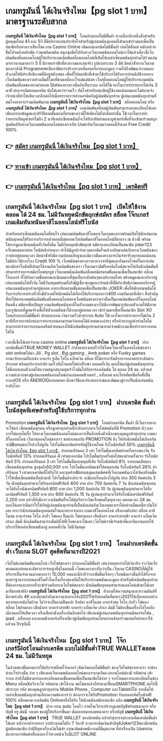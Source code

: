 # เกมทรูมันนี่ ได้เงินจริงไหม【pg slot 1 บาท】  มาตรฐานระดับสากล

**เกมทรูมันนี่ ได้เงินจริงไหม【pg slot 1 บาท】** โอนฝากแบบไม่มีขั้นต่ำ  ทางเลือกอีกหนึ่งสิ่งสำหรับผู้คนยุคใหม่ 4จี และ 5จี ที่มีบริการแสนประทับใจสำหรับผู้เล่นพนันทุกคนที่เข้ามาเข้าร่วมมาเพื่อเป็นสมาชิกกับทางเราเสี่ยงโชค เกม Casino Online เติมถอนเครดิตไม่มีขั้นต่ำ เล่นได้ตั้งแต่ หลักหน่วยขึ้นไปจนถึงหลักพัน ร่วมเพลิดเพลิน สนุกสุดขีดไปกับทางเว็บเกมพนันออนไลน์เราได้แล้วเดี๋ยวนี้เว็บเดิมพันสล็อตออนไลน์ผู้ให้บริการเกมเดิมพันสล็อตออนไลน์ที่เปิดให้เหล่าเซียนพนันทุกท่านได้ร่วมเล่นมายาวนานมากกว่า 5 ปี มีภาพกราฟิกที่สวยงามและสมจริง รูปแบบระบบ 3 มิติ
มิหนำซ้ำทางเว็บเกมของเรายังมี Programmerมืออาชีพการสร้างระบบที่คอยบริการและดูแล  รวมไปถึงพัฒนาระบบและตัวเกมให้มีประสิทธิภาพที่ดีอยู่สม่ำเสมอ เพื่อที่ให้สมาชิกที่เข้ามาใช้บริการได้รับการปรนนิบัติจากทางเว็บเดิมพันของเราอย่างเต็มที่โดยที่ขาดเหลืออะไรแม้แต่น้อย เว็บสล็อตออนไลน์ผู้ให้บริการเกมพนันเดิมพันสล็อตของทางค่ายเกม Slotของทางเรานั้นยังเป็นระบบ ออโต้ใช้เวลาในการทำรายการไม่เกิน 3 นาที ต่อการเติมยอดเครดิต นับได้เลยว่ารวดเร็ว ทันใจสำหรับสมาชิกผู้ใช้งานแน่นอนและไม่ต้องแจ้งเจ้าหน้าที่ทำให้เสียเวลาอีกต่อไปเมื่อทำรายการฝากเครดิตกับผู้เดิมพันทุกท่าน
ผู้เล่นเกมพนันทุกท่านที่สนใจอยากจะร่วมเดิมพันเกม **เกมทรูมันนี่ ได้เงินจริงไหม【pg slot 1 บาท】** สล็อตออนไลน์ หรือ ***เกมทรูมันนี่ ได้เงินจริงไหม【pg slot 1 บาท】*** เกมเดิมพันสล็อตผู้เดิมพันสามารถลงทะเบียนได้เลยเพียงกรอกข้อมูลและปรัวัติตามขั้นตอนที่ค่ายของเรามีให้เพียงไม่กี่ลำดับเท่านั้น ใช้เวลาในการทำรายการเปิดยูสเซอร์ไม่ถึง 2 นาทีเหล่าเซียนพนันก็จะได้รับรหัสผ่านและยูสเซอร์เพื่อที่จะเข้ามาร่วมสนุกสุดมันส์กับทางเว็บเกมพนันออนไลน์ของเราเปิด Userกับเว็บเกมเราตอนนี้รับเลย Free Credit 100%

## 👉 [สมัคร เกมทรูมันนี่ ได้เงินจริงไหม【pg slot 1 บาท】](https://archa888.com/)
## 👉 [ทางเข้า เกมทรูมันนี่ ได้เงินจริงไหม【pg slot 1 บาท】](https://archa888.com/)
## 👉 [เกมทรูมันนี่ ได้เงินจริงไหม【pg slot 1 บาท】 เครดิตฟรี](https://archa888.com/)

## เกมทรูมันนี่ ได้เงินจริงไหม【pg slot 1 บาท】 เปิดให้ใช้งานตลอด ได้ 24 ชม. ไม่มีวันหยุดนักขัตฤกษ์สมัคร สล็อต โจ๊กเกอร์ เกมเดิมพันพนันคาสิโนออนไลน์ฟรีโบนัส

สำหรับเหล่าเซียนพนันคนใดที่สนใจ เล่นเกมเดิมพันคาสิโนของเว็บเกมของเราพร้อมเปิดให้นักเล่นเกมพนันทุกคนได้รับการบริการแล้วตอนนี้สุดยอดเว็บเดิมพันคาสิโนออนไลน์ที่มาแรง ณ ช่วงนี้ พร้อมให้การดูแลเซียนพนันทั้งวันทั้งคืน ไม่มีวันหยุดนักขัตฤกษ์ สมัครลงทะเบียนเป็นสมาชิก joker123 แจ็กพอตแตกบ่อย โบนัสเข้าง่ายมาก ทำให้มีลูกค้าจำนวนมากติดใจแล้วกลับมาเล่นกับทางเว็บพนันของเราต่ออยู่ตลอดเวลา มิหนำซ้ำยังมีความปลอดภัยสูงและมีความั่นคงทางการเงินจ่ายจริงทุกยอดแน่นอนไม่มีประวัติการโกง Credit 100 % เว็บพนันของทางเราควบวงจรที่สุดและยังตอบโจทย์ในการเล่นของนักล่าโบนัสที่เข้ามาใช้งานกับเว็บเดิมพันของเรา
เว็บเกมเรามีฟรีเครดิตโบนัสแจกให้กับนักเดิมพันที่เข้ามาทำรายการสมัครใหม่ทุกยูส เว็บเกมพนันเดิมพันสล็อตสมัครตามขั้นตอนเพื่อเป็นสมาชิก สล็อตโจ๊กเกอร์ ที่ได้รับความชื่นชอบและนิยมมากที่สุดเป็นระดับต้นๆของประเทศไทย พร้อมดูแลและบริการผู้เล่นเกมพนันได้ทั้งวัน ไม่มีวันหยุดพร้อมทั้งยังมีผู้เชี่ยวชาญและเจ้าหน้าที่ที่มีประสิทธิภาพคอยบริการผู้เล่นเกมพนันทุกท่านอยู่ตลอด ลงทะเบียนตามขั้นตอนเพื่อเป็นสมาชิก JOKER เพื่อให้นักเล่นพนันได้รับการบริการอย่างทั่วถึงมีตัวเกมให้นักพนันได้เลือกใช้บริการมากกว่า400 เกมกันเลยทีเดียว
สิ่งสำคัญที่ทำให้ค่ายเกมพนันเดิมพันสล็อตออนไลน์ของเว็บพนันของทางเรานั้นเป็นเกมเดิมพันคาสิโนออนไลน์ยืนหนึ่ง สมัครเพื่อเปิดยูส  เกมเดิมพันพนันคาสิโนตัวเกมของเราได้มีการพัฒนารูปแบบตัวเกมให้มีภาพและรูปแบบที่ดูสมจริงเพื่อให้ตัวเกมนั้นน่าใช้งานอยู่ตลอดเวลา เข้าร่วมมาเพื่อเป็นสมาชิก Slot XO โอนฝากแบบไม่มีขั้นต่ำ ฝากและถอน เงินรวดเร็วด้วยระบบ Auto ใช้เวลาในการทำรายการไม่เกิน 2 นาทีทั้งรายการฝากและรายการถอนสามารถแจ้งถอนได้ด้วยตนเองง่ายๆ หรือถ้าหากลูกค้าท่านใดไม่สามารถทำรายการถอนเคดริตด้วยตนเองได้นักเดิมพันทุกท่านสามารถแจ้งพนักงานเพื่อทำรายการถอนให้ได้

เวลานี้เชื่อได้เลยว่าเกม casino online **เกมทรูมันนี่ ได้เงินจริงไหม【pg slot 1 บาท】** ฝากเครดิตขั้นต่ำTRUE MONEY WALLET กำลังมาแรงเลยก็ว่าได้โดยเว็บคาสิโนออนไลน์ของเรา slot onlineได้นำ  Jili , Pg slot , Big gaming , Amb poker หรือ Funky games อาณาจักรเกมป๊อกเด้ง บาคาร่า รูเล็ต ไฮโล แบ็กแจ๊ค สล็อต ที่ได้การการันตีจากจากองค์กรระดับต่างประเทศ พร้อมบริการอย่าดีรวดเร็วทันใจคอยให้คำปรึกษา ตลอดทั้งวัน มอบให้แก่ผู้เล่นพนันทุกท่าน ได้มีออกแบบตัวเกมให้ความสนุกสนานสุดเร้าใจมันไปกับการลงเดิมพัน ได้ ตลอด 24 ชม. แล้วแต่ความสะดวกของผู้เล่นเกมพนันออนไลน์ผ่านบนคอมพิวเตอร์ , แท็บเลต และโทรศัพท์มือถือที่เป็นระบบIOS หรือ ANDROIDแบบพกพา ศึกษาวิธีและประสบการณ์และพัฒนาสู่การเป็นนักเล่นพนันระดับโลก

## เกมทรูมันนี่ ได้เงินจริงไหม【pg slot 1 บาท】 ฝากเครดิต ขั้นต่ำ โบนัสสุดพิเศษสำหรับผู้ใช้บริการทุกท่าน

 Promotion  **เกมทรูมันนี่ ได้เงินจริงไหม【pg slot 1 บาท】** โอนฝากเครดิต ขั้นต่ำ ที่เว็บเราอยากจะให้แก่  เซียนพนันทุกคน หรือลูกค้าทุกท่านที่กำลังอยากหาเว็บไซต์พนันที่มี  Promotion ดีๆ และการให้แบบไม่กั๊ก ให้ทางเว็บเกมพนันออนไลน์ของเราเป็นอีกหนึ่งตัวเลือกของคุณลูกค้าทุกท่าน เกมคาสิโนออนไลน์ เว็บเกมออนไลน์ของเรา ขอนำเสนอกับ PROMOTION ดีๆ ให้กับนักพนันได้เลือกกัน จะมีBonusอะไรบ้างไปดูกัน
โปรโมชั่นเครดิตสำหรับผู้ใช้งานใหม่ รับโบนัสทันที 50% [เกมทรูมันนี่ ได้เงินจริงไหม【pg slot 1 บาท】](https://archa888.com/) ทำยอดเทิร์นแค่ 2 เท่า
โปรโมชั่นเครดิตฝากครั้งแรกของวัน รับโบนัสทันที 13% ทำยอดเทิร์นแค่ 4 เท่าของเครดิต
โปรโมชั่นฝากครั้งต่อไปของฝากครั้งแรก รับโบนัสทันที 5% ทำยอดเทิร์นแค่ 3 เท่า
โปรโมชั่นคืนยอดทุนที่เสีย รับโบนัสทันที 8% จากยอดเสียของเซียนพนันทุกท่าน สูงสุดถึง50,000 บาท
โปรโมชั่นเครดิตแชร์ให้คนมาเล่น รับโบนัสทันที 26% ทำเทิร์นแค่ 1 เท่าของเครดิตที่ได้รับไป
และสุดท้ายBonusสุดแสนพิศษที่เว็บเกมพนันเราได้จัดเตรียมขึ้นไว้ให้เพื่อเซียนพนันที่หน้าตาดี โปรโมชั่นฝากประจำ จะมีแบบไหนบ้างไปดูกัน
ฝาก 300 ติดต่อกัน 3 วัน นักพนันทุกท่านจะได้รับเครดิตฟรีทันที 400 บาท
ฝาก 700 ติดต่อกัน 7 วัน นักเล่นพนันทุกคนจะได้รับโบนัสเครดิตฟรีทันที 800 บาท
ฝาก 1,000 ติดต่อกัน 10 วัน ผู้เล่นพนันทุกท่านจะได้รับเครดิตฟรีทันที 1,300 บาท
ฝาก 600 ติดต่อกัน 15 วัน ผู้เล่นทุกท่านจะได้รับโบนัสเครดิตฟรีทันที 2,200 บาท
แล้วก็ยังมีการวางเดิมพันที่จะได้ลุ้นรับรางวัลแจ็กพอตในทุกเวลา ตลอดเวลา 24 ชม. บอกได้เลยว่าคืนกำไรให้กับผู้เล่นพนันทุกท่านที่เป็นนักเล่นกับเว็บเกมของเราได้อย่างเต็มเหนี่ยวกันไปเลย หากว่านักเล่นพนันทุกคนสนใจและอยากจะแทง เกมคาสิโนออนไลน์ หรือเกมยิงปลา สล็อต คาสิโนสด บาคาร่าสด ไฮโล กำถั่ว ไพ่แคง ปั่นแปะ ไพ่สามกอง เสือมังกร บาคาร่าสายฟ้า บาคาร่า แบ็คแจ๊ค เก้าเก ดัมมี่ นักเดิมพันสามารถสัมผัสไปที่เว็บของเราได้เลย เว็บไซต์เรามีเจ้าหน้าที่และทีมงานคอยให้บริการให้เหล่าเซียนพนันอยู่ ตลอดทั้งวัน ไม่มีวันหยุด

## เกมทรูมันนี่ ได้เงินจริงไหม【pg slot 1 บาท】 โอนฝากเครดิตขั้นต่ำ  เว็บเกม SLOT สุดฮิตที่มาแรงปี2021

เว็บไซต์เกมเดิมพันออนไลน์ เว็บไซต์ของเรา ฝากถอนไม่มีขั้นต่ำ เล่นง่ายแตกง่ายได้เงินจริง รางวัลแจ็กพอตแตกบ่อยและอัตราการจ่ายสูงที่สุในตอนนี้ เว็บของทางเราถือว่าเป็น เว็บเกม CASINOที่มีผู้ใช้บริการเป็นจำนวนมากมากกว่า 10,000 คนและมีถ้าทีว่าจะเพิ่มขึ้นเรื่อยๆ เว็บพนันเรานั้นยังได้รับจากมาตราฐานจากบ่อนคาสิโนทั่วโลกในเรื่องของเปิดให้บริการเกมพนันและดูแล สำหรับนักเดิมพันทุกท่านที่ต้องการและอยากที่จะเข้าร่วมกับทางเว็บไซต์ของเรา นักเดิมพันทุกคนสามารถแอดไลน์เข้ามาได้เลย
	มาลิ้มรสชาติถึง **เกมทรูมันนี่ ได้เงินจริงไหม【pg slot 1 บาท】** ตัวเกมให้ความสนุกและความมันส์ที่มีภาพระดับ 4K และมีเกมกำลังมาแรงแซงทางโค้ง2021ให้กับยอดฮิตที่มาแรง2021ได้เลือกแทงอย่างหลากหลายนับไม่ถ้วน  ไม่ว่าจะเป็นเกมปั่นแปะ ยิงปลา คาสิโนสด บาคาร่าสด ไฮโล กำถั่ว ไพ่แคง สล็อต ไพ่สามกอง เสือมังกร บาคาร่าสายฟ้า บาคาร่า แบ็คแจ๊ค เก้าเก ดัมมี่ ไม่ต้องขึ้นเครื่องไปไกลถึงเมืองนอกให้เสียเวลา หรือเสียค่านั่งเครื่องบินอีกต่อไป เพียงแค่ผู้เล่นเกมพนันทุกท่านมีสมาร์ทโฟน , ipad , แท็บเลต และคอมพิวเตอร์เครื่องเดียวผู้เดิมพันทุกท่านก็สามารถเข้ามาร่วมเล่นกับค่ายเราได้แล้วณ ปัจจุบันนี้

## เกมทรูมันนี่ ได้เงินจริงไหม【pg slot 1 บาท】 โจ๊กเกอร์Slotโอนฝากเครดิต แบบไม่มีขั้นต่ำTRUE WALLETตลอด 24 ชม. ไม่มีวันหยุด

ในส่วนของขั้นตอนการใช้บริการสล็อตโจ๊กเกอร์ เติมเงินแบบไม่มีขั้นต่ำ ของเว็บไซต์ของทางเรา จะต้องทำอะไรบ้างนั้น ง่าย ๆ เพียงแค่เว็บเกมพนันออนไลน์ของเราเกมวัดดวงออนไลน์ต้องมี รหัสผ่าน เข้าระบบ ถ้ายังไม่มีสามารถลงทะเบียนตามขั้นตอนเพื่อเป็นสมาชิกได้ง่าย ๆ จากโหมดการลงทะเบียนในช่อง Menu สล็อตXoจึงจะได้ รหัสผ่าน เข้าใช้งาน พอได้มาแล้วก็ทำตามวิธีบนSMARTPHONE ต่อไปนี้
เข้าระบบ รหัส  ของคุณลูกค้าทุกท่าน Mobile Phone , Computer และTabletก็ได้
จากนั้นให้เหล่าเซียนพนันทุกท่านเลือกความต้องการว่า ต้องการจะได้รับPromotion รับเลยเครดิตโบนัสฟรี 100% สล็อตเกมวางเดิมพัน Onlineหรือไม่รับ
ให้นักพนันสมัครสมาชิก คลิก **เกมทรูมันนี่ ได้เงินจริงไหม【pg slot 1 บาท】** ฝาก-ถอน auto โอนไว ภาพในเว็บจะปรากฏเลขบัญชีพร้อมธนาคาร หรือบัญชี ทรู มันนี่ วอเลท ของผู้ให้บริการขึ้นมา
คัดลอกหมายเลขธนาคาร หรือบัญชี **เกมทรูมันนี่ ได้เงินจริงไหม【pg slot 1 บาท】** TRUE WALLET ของนักพนัน แล้วทำธุรกรรมระบบเติมเครดิตขั้นต่ำได้เลย
หลังจากทำรายการ รอประมาณไม่ถึง 7 วินาที ระบบจะเติมเงินเข้าบัญชีJoker123ของนักพนันผู้สมัครสมาชิก
ถ้ามีปัญหาเรื่องเงินไม่เข้า กรุณาติดต่อพนักงานที่มีคุณภาพ ที่ทำเรื่องเปิด Userผ่านช่องทางการติดต่อที่แนบเอาไว้ทางหน้าเว็บSLOT ONLINE


